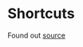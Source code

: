 # Shortcuts
Found out [source](https://cheatography.com/jcwinkler/cheat-sheets/latex-workshop-visual-studio-code/#:~:text=Inserting%20sections%20%20%20Prefix%20%20%20Enviro%C2%ADnment,%20%20subsection%20%203%20more%20rows%20)